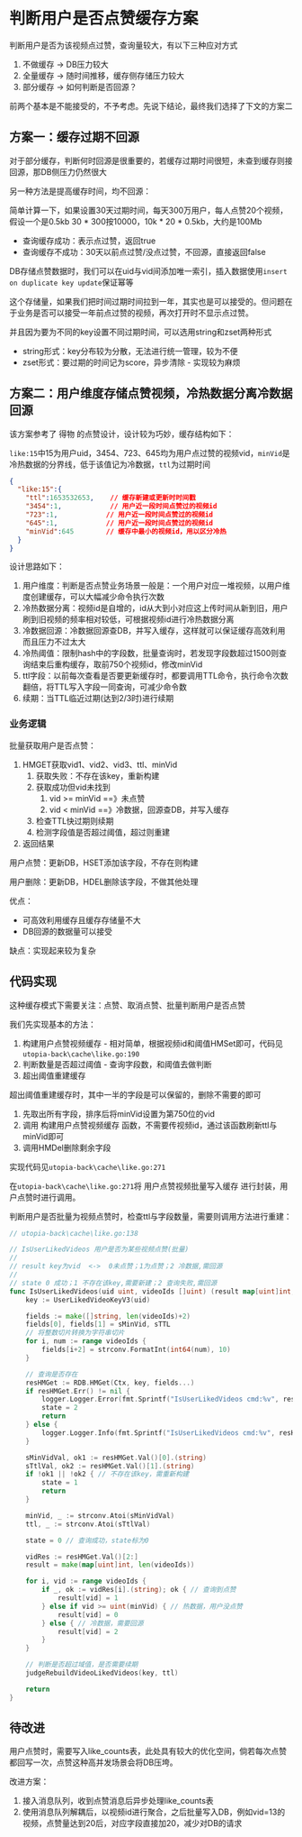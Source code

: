 
# 判断用户是否点赞缓存方案

判断用户是否为该视频点过赞，查询量较大，有以下三种应对方式

1. 不做缓存 -> DB压力较大
2. 全量缓存 -> 随时间推移，缓存侧存储压力较大
3. 部分缓存 -> 如何判断是否回源？

前两个基本是不能接受的，不予考虑。先说下结论，最终我们选择了下文的方案二

## 方案一：缓存过期不回源

对于部分缓存，判断何时回源是很重要的，若缓存过期时间很短，未查到缓存则接回源，那DB侧压力仍然很大

另一种方法是提高缓存时间，均不回源：

简单计算一下，如果设置30天过期时间，每天300万用户，每人点赞20个视频，假设一个是0.5kb 30 * 300按10000，10k * 20 * 0.5kb，大约是100Mb

+ 查询缓存成功：表示点过赞，返回true
+ 查询缓存不成功：30天以前点过赞/没点过赞，不回源，直接返回false

DB存储点赞数据时，我们可以在uid与vid间添加唯一索引，插入数据使用`insert on duplicate key update`保证幂等

这个存储量，如果我们把时间过期时间拉到一年，其实也是可以接受的。但问题在于业务是否可以接受一年前点过赞的视频，再次打开时不显示点过赞。

并且因为要为不同的key设置不同过期时间，可以选用string和zset两种形式

+ string形式：key分布较为分散，无法进行统一管理，较为不便
+ zset形式：要过期的时间记为score，异步清除 - 实现较为麻烦

## 方案二：用户维度存储点赞视频，冷热数据分离冷数据回源

该方案参考了 得物 的点赞设计，设计较为巧妙，缓存结构如下：

`like:15`中15为用户uid，3454、723、645均为用户点过赞的视频vid，`minVid`是冷热数据的分界线，低于该值记为冷数据，`ttl`为过期时间

```json
{
  "like:15":{
    "ttl":1653532653,    // 缓存新建或更新时时间戳
    "3454":1,            // 用户近一段时间点赞过的视频id
    "723":1,            // 用户近一段时间点赞过的视频id
    "645":1,            // 用户近一段时间点赞过的视频id
    "minVid":645        // 缓存中最小的视频id，用以区分冷热
  }
}
```

设计思路如下：

1. 用户维度：判断是否点赞业务场景一般是：一个用户对应一堆视频，以用户维度创建缓存，可以大幅减少命令执行次数
2. 冷热数据分离：视频id是自增的，id从大到小对应这上传时间从新到旧，用户刷到旧视频的频率相对较低，可根据视频id进行冷热数据分离
3. 冷数据回源：冷数据回源查DB，并写入缓存，这样就可以保证缓存高效利用而且压力不过太大
4. 冷热阈值：限制hash中的字段数，批量查询时，若发现字段数超过1500则查询结束后重构缓存，取前750个视频id，修改minVid
5. ttl字段：以前每次查看是否要更新缓存时，都要调用TTL命令，执行命令次数翻倍，将TTL写入字段一同查询，可减少命令数
6. 续期：当TTL临近过期(达到2/3时)进行续期

### 业务逻辑

批量获取用户是否点赞：

1. HMGET获取vid1、vid2、vid3、ttl、minVid
   1. 获取失败：不存在该key，重新构建
   2. 获取成功但vid未找到
      1. vid >= minVid ==》未点赞
      2. vid <  minVid ==》冷数据，回源查DB，并写入缓存 
   3. 检查TTL快过期则续期
   4. 检测字段值是否超过阈值，超过则重建
2. 返回结果

用户点赞：更新DB，HSET添加该字段，不存在则构建

用户删除：更新DB，HDEL删除该字段，不做其他处理

优点：
+ 可高效利用缓存且缓存存储量不大
+ DB回源的数据量可以接受

缺点：实现起来较为复杂

## 代码实现

这种缓存模式下需要关注：点赞、取消点赞、批量判断用户是否点赞

我们先实现基本的方法：

1. 构建用户点赞视频缓存 - 相对简单，根据视频id和阈值HMSet即可，代码见`utopia-back\cache\like.go:190`
2. 判断数量是否超过阈值 - 查询字段数，和阈值去做判断
3. 超出阈值重建缓存

超出阈值重建缓存时，其中一半的字段是可以保留的，删除不需要的即可

1. 先取出所有字段，排序后将minVid设置为第750位的vid
2. 调用 构建用户点赞视频缓存 函数，不需要传视频id，通过该函数刷新ttl与minVid即可
3. 调用HMDel删除剩余字段

实现代码见`utopia-back\cache\like.go:271`

在`utopia-back\cache\like.go:271`将 用户点赞视频批量写入缓存 进行封装，用户点赞时进行调用。

判断用户是否批量为视频点赞时，检查ttl与字段数量，需要则调用方法进行重建：

```go
// utopia-back\cache\like.go:138

// IsUserLikedVideos 用户是否为某些视频点赞(批量)
//
// result key为vid  <->  0未点赞；1为点赞；2 冷数据,需回源
//
// state 0 成功；1 不存在该key,需要新建；2 查询失败,需回源
func IsUserLikedVideos(uid uint, videoIds []uint) (result map[uint]int, state int) {
	key := UserLikedVideoKeyV3(uid)

	fields := make([]string, len(videoIds)+2)
	fields[0], fields[1] = sMinVid, sTTL
	// 将整数切片转换为字符串切片
	for i, num := range videoIds {
		fields[i+2] = strconv.FormatInt(int64(num), 10)
	}

	// 查询是否存在
	resHMGet := RDB.HMGet(Ctx, key, fields...)
	if resHMGet.Err() != nil {
		logger.Logger.Error(fmt.Sprintf("IsUserLikedVideos cmd:%v", resHMGet.String()))
		state = 2
		return
	} else {
		logger.Logger.Info(fmt.Sprintf("IsUserLikedVideos cmd:%v", resHMGet.String()))
	}

	sMinVidVal, ok1 := resHMGet.Val()[0].(string)
	sTtlVal, ok2 := resHMGet.Val()[1].(string)
	if !ok1 || !ok2 { // 不存在该key，需重新构建
		state = 1
		return
	}

	minVid, _ := strconv.Atoi(sMinVidVal)
	ttl, _ := strconv.Atoi(sTtlVal)

	state = 0 // 查询成功，state标为0

	vidRes := resHMGet.Val()[2:]
	result = make(map[uint]int, len(videoIds))

	for i, vid := range videoIds {
		if _, ok := vidRes[i].(string); ok { // 查询到点赞
			result[vid] = 1
		} else if vid >= uint(minVid) { // 热数据，用户没点赞
			result[vid] = 0
		} else { // 冷数据，需要回源
			result[vid] = 2
		}
	}

	// 判断是否超过域值，是否需要续期
	judgeRebuildVideoLikedVideos(key, ttl)

	return
}
```

## 待改进

用户点赞时，需要写入like_counts表，此处具有较大的优化空间，倘若每次点赞都回写一次，点赞这种高并发场景会将DB压垮。

改进方案：

1. 接入消息队列，收到点赞消息后异步处理like_counts表
2. 使用消息队列解耦后，以视频id进行聚合，之后批量写入DB，例如vid=13的视频，点赞量达到20后，对应字段直接加20，减少对DB的请求
